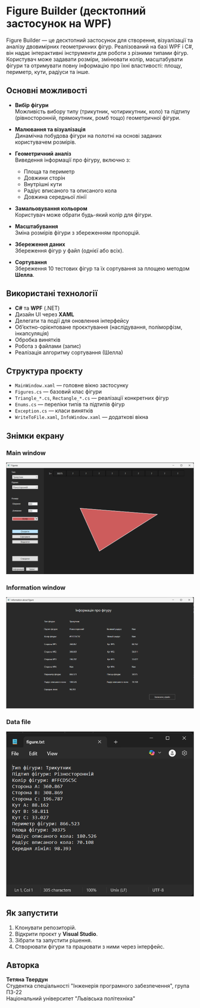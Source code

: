 # Figure Builder (десктопний застосунок на WPF)

Figure Builder — це десктопний застосунок для створення, візуалізації та аналізу двовимірних геометричних фігур. Реалізований на базі WPF і C#, він надає інтерактивні інструменти для роботи з різними типами фігур. Користувач може задавати розміри, змінювати колір, масштабувати фігури та отримувати повну інформацію про їхні властивості: площу, периметр, кути, радіуси та інше.

## Основні можливості

- **Вибір фігури**  
  Можливість вибору типу (трикутник, чотирикутник, коло) та підтипу (рівносторонній, прямокутник, ромб тощо) геометричної фігури.

- **Малювання та візуалізація**  
  Динамічна побудова фігури на полотні на основі заданих користувачем розмірів.

- **Геометричний аналіз**  
  Виведення інформації про фігуру, включно з:
  - Площа та периметр
  - Довжини сторін
  - Внутрішні кути
  - Радіус вписаного та описаного кола
  - Довжина середньої лінії

- **Замальовування кольором**  
  Користувач може обрати будь-який колір для фігури.

- **Масштабування**  
  Зміна розмірів фігури з збереженням пропорцій.

- **Збереження даних**  
  Збереження фігур у файл (однієї або всіх).

- **Сортування**  
  Збереження 10 тестових фігур та їх сортування за площею методом **Шелла**.

## Використані технології

- **C#** та **WPF** (.NET)
- Дизайн UI через **XAML**
- Делегати та події для оновлення інтерфейсу
- Об’єктно-орієнтоване проєктування (наслідування, поліморфізм, інкапсуляція)
- Обробка винятків
- Робота з файлами (запис)
- Реалізація алгоритму сортування (Шелла)

## Структура проєкту

- `MainWindow.xaml` — головне вікно застосунку
- `Figures.cs` — базовий клас фігури
- `Triangle_*.cs`, `Rectangle_*.cs` — реалізації конкретних фігур
- `Enums.cs` — переліки типів та підтипів фігур
- `Exception.cs` — класи винятків
- `WriteToFile.xaml`, `InfoWindow.xaml` — додаткові вікна

## Знімки екрану

### Main window

![Main window](img_readme/main_window.png)

### Information window

![information window](img_readme/info_window.png)

### Data file

![data file](img_readme/data_file.png)

## Як запустити

1. Клонувати репозиторій.
2. Відкрити проєкт у **Visual Studio**.
3. Зібрати та запустити рішення.
4. Створювати фігури та працювати з ними через інтерфейс.

## Авторка

**Тетяна Твердун**  
Студентка спеціальності "Інженерія програмного забезпечення", група ПЗ-22  
Національний університет "Львівська політехніка"
